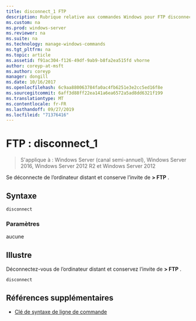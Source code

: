 ```yaml
---
title: disconnect_1 FTP
description: Rubrique relative aux commandes Windows pour FTP disconnect_1
ms.custom: na
ms.prod: windows-server
ms.reviewer: na
ms.suite: na
ms.technology: manage-windows-commands
ms.tgt_pltfrm: na
ms.topic: article
ms.assetid: f91ac304-f126-49df-9ab9-b8fa2ea515fd vhorne
author: coreyp-at-msft
ms.author: coreyp
manager: dongill
ms.date: 10/16/2017
ms.openlocfilehash: 6c9aa880063784fa0ac4fb6251e3e2cc5ed16f8e
ms.sourcegitcommit: 6aff3d88ff22ea141a6ea6572a5ad8dd6321f199
ms.translationtype: MT
ms.contentlocale: fr-FR
ms.lasthandoff: 09/27/2019
ms.locfileid: "71376416"
---
```

# <a name="ftp-disconnect_1"></a>FTP : disconnect_1

>S'applique à : Windows Server (canal semi-annuel), Windows Server 2016, Windows Server 2012 R2 et Windows Server 2012

Se déconnecte de l’ordinateur distant et conserve l’invite de **> FTP** .   
## <a name="syntax"></a>Syntaxe  
```  
disconnect  
```  
### <a name="parameters"></a>Paramètres  
aucune  
## <a name="BKMK_Examples"></a>Illustre  
Déconnectez-vous de l’ordinateur distant et conservez l’invite de **> FTP** .  
```  
disconnect  
```  
## <a name="additional-references"></a>Références supplémentaires  
-   [Clé de syntaxe de ligne de commande](command-line-syntax-key.md)  
